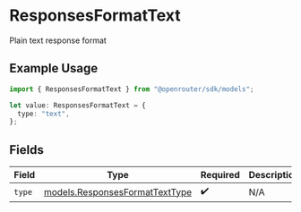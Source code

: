 # ResponsesFormatText

Plain text response format

## Example Usage

```typescript
import { ResponsesFormatText } from "@openrouter/sdk/models";

let value: ResponsesFormatText = {
  type: "text",
};
```

## Fields

| Field                                                                  | Type                                                                   | Required                                                               | Description                                                            |
| ---------------------------------------------------------------------- | ---------------------------------------------------------------------- | ---------------------------------------------------------------------- | ---------------------------------------------------------------------- |
| `type`                                                                 | [models.ResponsesFormatTextType](../models/responsesformattexttype.md) | :heavy_check_mark:                                                     | N/A                                                                    |